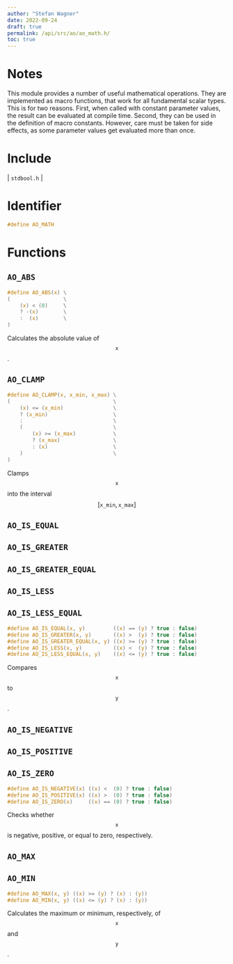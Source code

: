 ```yaml
---
author: "Stefan Wagner"
date: 2022-09-24
draft: true
permalink: /api/src/ao/ao_math.h/
toc: true
---
```


# Notes

This module provides a number of useful mathematical operations. They are implemented as macro functions, that work for all fundamental scalar types. This is for two reasons. First, when called with constant parameter values, the result can be evaluated at compile time. Second, they can be used in the definition of macro constants. However, care must be taken for side effects, as some parameter values get evaluated more than once.

# Include

| `stdbool.h` |

# Identifier

```c
#define AO_MATH
```

# Functions

## `AO_ABS`

```c
#define AO_ABS(x) \
(                 \
    (x) < (0)     \
    ? -(x)        \
    :  (x)        \
)
```

Calculates the absolute value of $$\texttt{x}$$.

## `AO_CLAMP`

```c
#define AO_CLAMP(x, x_min, x_max) \
(                                 \
    (x) <= (x_min)                \
    ? (x_min)                     \
    :                             \
    (                             \
        (x) >= (x_max)            \
        ? (x_max)                 \
        : (x)                     \
    )                             \
)
```

Clamps $$\texttt{x}$$ into the interval $$\left[\texttt{x_min}, \texttt{x_max}\right]$$

## `AO_IS_EQUAL`
## `AO_IS_GREATER`
## `AO_IS_GREATER_EQUAL`
## `AO_IS_LESS`
## `AO_IS_LESS_EQUAL`

```c
#define AO_IS_EQUAL(x, y)         ((x) == (y) ? true : false)
#define AO_IS_GREATER(x, y)       ((x) >  (y) ? true : false)
#define AO_IS_GREATER_EQUAL(x, y) ((x) >= (y) ? true : false)
#define AO_IS_LESS(x, y)          ((x) <  (y) ? true : false)
#define AO_IS_LESS_EQUAL(x, y)    ((x) <= (y) ? true : false)
```

Compares $$\texttt{x}$$ to $$\texttt{y}$$.

## `AO_IS_NEGATIVE`
## `AO_IS_POSITIVE`
## `AO_IS_ZERO`

```c
#define AO_IS_NEGATIVE(x) ((x) <  (0) ? true : false)
#define AO_IS_POSITIVE(x) ((x) >  (0) ? true : false)
#define AO_IS_ZERO(x)     ((x) == (0) ? true : false)
```

Checks whether $$\texttt{x}$$ is negative, positive, or equal to zero, respectively.

## `AO_MAX`
## `AO_MIN`

```c
#define AO_MAX(x, y) ((x) >= (y) ? (x) : (y))
#define AO_MIN(x, y) ((x) <= (y) ? (x) : (y))
```

Calculates the maximum or minimum, respectively, of $$\texttt{x}$$ and $$\texttt{y}$$.
